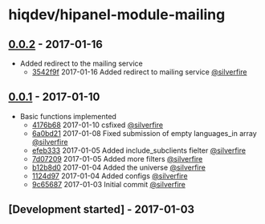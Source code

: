 # hiqdev/hipanel-module-mailing

## [0.0.2] - 2017-01-16

- Added redirect to the mailing service
    - [3542f9f] 2017-01-16 Added redirect to mailing service [@silverfire]

## [0.0.1] - 2017-01-10

- Basic functions implemented
    - [4176b68] 2017-01-10 csfixed [@silverfire]
    - [6a0bd21] 2017-01-08 Fixed submission of empty languages_in array [@silverfire]
    - [efeb333] 2017-01-05 Added include_subclients fielter [@silverfire]
    - [7d07209] 2017-01-05 Added more filters [@silverfire]
    - [b12b8d0] 2017-01-04 Added the universe [@silverfire]
    - [1124d97] 2017-01-04 Added configs [@silverfire]
    - [9c65687] 2017-01-03 Initial commit [@silverfire]

## [Development started] - 2017-01-03

[@SilverFire]: https://github.com/SilverFire
[silverfire@hiqdev.com]: https://github.com/SilverFire
[@tafid]: https://github.com/tafid
[tafid@hiqdev.com]: https://github.com/tafid
[@BladeRoot]: https://github.com/BladeRoot
[bladeroot@hiqdev.com]: https://github.com/BladeRoot
[@silverfire]: https://github.com/SilverFire
[d.naumenko.a@gmail.com]: https://github.com/SilverFire
[@hiqsol]: https://github.com/hiqsol
[sol@hiqdev.com]: https://github.com/hiqsol
[Under development]: https://github.com/hiqdev/hipanel-module-mailing/compare/0.0.1...HEAD
[9c65687]: https://github.com/hiqdev/hipanel-module-mailing/commit/9c65687
[4176b68]: https://github.com/hiqdev/hipanel-module-mailing/commit/4176b68
[6a0bd21]: https://github.com/hiqdev/hipanel-module-mailing/commit/6a0bd21
[efeb333]: https://github.com/hiqdev/hipanel-module-mailing/commit/efeb333
[7d07209]: https://github.com/hiqdev/hipanel-module-mailing/commit/7d07209
[b12b8d0]: https://github.com/hiqdev/hipanel-module-mailing/commit/b12b8d0
[1124d97]: https://github.com/hiqdev/hipanel-module-mailing/commit/1124d97
[0.0.1]: https://github.com/hiqdev/hipanel-module-mailing/releases/tag/0.0.1
[3542f9f]: https://github.com/hiqdev/hipanel-module-mailing/commit/3542f9f
[0.0.2]: https://github.com/hiqdev/hipanel-module-mailing/compare/0.0.1...0.0.2
